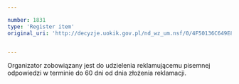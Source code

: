 ```yaml
---

number: 1831
type: 'Register item'
original_uri: 'http://decyzje.uokik.gov.pl/nd_wz_um.nsf/0/4F50136C649E8245C12576B600589CFC?OpenDocument'


---
```


Organizator zobowiązany jest do udzielenia reklamującemu pisemnej odpowiedzi w terminie do 60 dni od dnia złożenia reklamacji.
